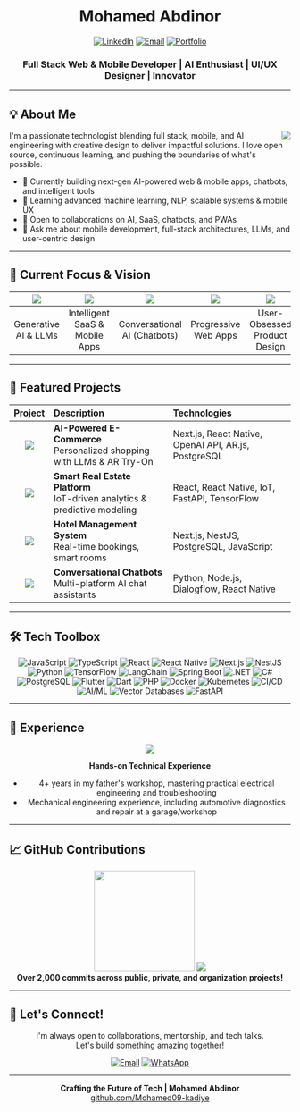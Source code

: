 <div align="center">

# Mohamed Abdinor

[![LinkedIn](https://img.shields.io/badge/-LinkedIn-0077B5?style=for-the-badge&logo=Linkedin&logoColor=white)](https://www.linkedin.com/in/mohamed-abdinor-7a7571185/)
[![Email](https://img.shields.io/badge/-Email-D14836?style=for-the-badge&logo=Gmail&logoColor=white)](mailto:mohamedabdinor75@gmail.com)
[![Portfolio](https://img.shields.io/badge/-Portfolio-1DA1F2?style=for-the-badge&logo=react&logoColor=white)](#)

<h3> Full Stack Web & Mobile Developer | AI Enthusiast | UI/UX Designer | Innovator</h3>

</div>

---

## 💡 About Me

<img align="right" src="https://img.shields.io/badge/-AI%20Engineer-FF6F61?style=for-the-badge&logo=artificial-intelligence&logoColor=white" />

I'm a passionate technologist blending full stack, mobile, and AI engineering with creative design to deliver impactful solutions. I love open source, continuous learning, and pushing the boundaries of what's possible.

- 🔭 Currently building next-gen AI-powered web & mobile apps, chatbots, and intelligent tools
- 🌱 Learning advanced machine learning, NLP, scalable systems & mobile UX
- 👯 Open to collaborations on AI, SaaS, chatbots, and PWAs
- 💬 Ask me about mobile development, full-stack architectures, LLMs, and user-centric design

---

## 🔮 Current Focus & Vision

<div align="center">

| <img src="https://img.shields.io/badge/-LLMs-4285F4?style=for-the-badge&logo=google-cloud&logoColor=white" /> | <img src="https://img.shields.io/badge/-AI%20Web%20%26%20Mobile%20Apps-FF4088?style=for-the-badge&logo=pwa&logoColor=white" /> | <img src="https://img.shields.io/badge/-Chatbots-FFD600?style=for-the-badge&logo=dialogflow&logoColor=black" /> | <img src="https://img.shields.io/badge/-PWAs-5A0FC8?style=for-the-badge&logo=pwa&logoColor=white" /> | <img src="https://img.shields.io/badge/-UI%2FUX-FF61F6?style=for-the-badge&logo=figma&logoColor=white" /> |
|:---:|:---:|:---:|:---:|:---:|
| Generative AI & LLMs | Intelligent SaaS & Mobile Apps | Conversational AI (Chatbots) | Progressive Web Apps | User-Obsessed Product Design |

</div>

---

## 💼 Featured Projects

<div align="center">

| Project | Description | Technologies |
|:---:|:---|:---|
| <img src="https://img.shields.io/badge/-E--commerce-83B81A?style=for-the-badge&logo=shopify&logoColor=white" /> | **AI-Powered E-Commerce** <br/> Personalized shopping with LLMs & AR Try-On | Next.js, React Native, OpenAI API, AR.js, PostgreSQL |
| <img src="https://img.shields.io/badge/-Real%20Estate-2C39BD?style=for-the-badge&logo=zillow&logoColor=white" /> | **Smart Real Estate Platform** <br/> IoT-driven analytics & predictive modeling | React, React Native, IoT, FastAPI, TensorFlow |
| <img src="https://img.shields.io/badge/-Hotel%20Management-FF5A5F?style=for-the-badge&logo=airbnb&logoColor=white" /> | **Hotel Management System** <br/> Real-time bookings, smart rooms | Next.js, NestJS, PostgreSQL, JavaScript |
| <img src="https://img.shields.io/badge/-AI%20Chatbot-FFD600?style=for-the-badge&logo=dialogflow&logoColor=black" /> | **Conversational Chatbots** <br/> Multi-platform AI chat assistants | Python, Node.js, Dialogflow, React Native |


</div>

---

## 🛠️ Tech Toolbox

<div align="center">

![JavaScript](https://img.shields.io/badge/-JavaScript-F7DF1E?style=for-the-badge&logo=javascript&logoColor=black)
![TypeScript](https://img.shields.io/badge/-TypeScript-3178C6?style=for-the-badge&logo=typescript&logoColor=white)
![React](https://img.shields.io/badge/-React-61DAFB?style=for-the-badge&logo=react&logoColor=black)
![React Native](https://img.shields.io/badge/-React%20Native-20232A?style=for-the-badge&logo=react&logoColor=61DAFB)
![Next.js](https://img.shields.io/badge/-Next.js-000000?style=for-the-badge&logo=next.js&logoColor=white)
![NestJS](https://img.shields.io/badge/-NestJS-E0234E?style=for-the-badge&logo=nestjs&logoColor=white)
![Python](https://img.shields.io/badge/-Python-3776AB?style=for-the-badge&logo=python&logoColor=white)
![TensorFlow](https://img.shields.io/badge/-TensorFlow-FF6F61?style=for-the-badge&logo=tensorflow&logoColor=white)
![LangChain](https://img.shields.io/badge/-LangChain-3BCEAC?style=for-the-badge&logo=python&logoColor=white)
![Spring Boot](https://img.shields.io/badge/-Spring%20Boot-6DB33F?style=for-the-badge&logo=spring&logoColor=white)
![.NET](https://img.shields.io/badge/-.NET-512BD4?style=for-the-badge&logo=.net&logoColor=white)
![C#](https://img.shields.io/badge/-C%23-239120?style=for-the-badge&logo=c-sharp&logoColor=white)
![PostgreSQL](https://img.shields.io/badge/-PostgreSQL-336791?style=for-the-badge&logo=postgresql&logoColor=white)
![Flutter](https://img.shields.io/badge/-Flutter-02569B?style=for-the-badge&logo=flutter&logoColor=white)
![Dart](https://img.shields.io/badge/-Dart-0175C2?style=for-the-badge&logo=dart&logoColor=white)
![PHP](https://img.shields.io/badge/-PHP-777BB4?style=for-the-badge&logo=php&logoColor=white)
![Docker](https://img.shields.io/badge/-Docker-2496ED?style=for-the-badge&logo=docker&logoColor=white)
![Kubernetes](https://img.shields.io/badge/-Kubernetes-326CE5?style=for-the-badge&logo=kubernetes&logoColor=white)
![CI/CD](https://img.shields.io/badge/-CI/CD-0A0?style=for-the-badge&logo=github-actions&logoColor=white)
![AI/ML](https://img.shields.io/badge/-AI%2FML-FF6F61?style=for-the-badge&logo=tensorflow&logoColor=white)
![Vector Databases](https://img.shields.io/badge/-Vector%20DBs-0E76A8?style=for-the-badge&logo=databricks&logoColor=white)
![FastAPI](https://img.shields.io/badge/-FastAPI-009688?style=for-the-badge&logo=fastapi&logoColor=white)

</div>

---

## 🧰 Experience

<div align="center">

<img src="https://img.shields.io/badge/-Electrical%20%26%20Mechanical%20Engineering-FFA116?style=for-the-badge&logo=autodesk&logoColor=white" />

**Hands-on Technical Experience**  
- 4+ years in my father's workshop, mastering practical electrical engineering and troubleshooting
- Mechanical engineering experience, including automotive diagnostics and repair at a garage/workshop

</div>

---

## 📈 GitHub Contributions

<div align="center">
  <!-- Removed misleading commit card -->
  <img height="180em" src="https://github-readme-stats.vercel.app/api/top-langs/?username=Mohamed09-kadiye&layout=compact&langs_count=8&theme=radical"/>
  <img src="https://github-profile-summary-cards.vercel.app/api/cards/profile-details?username=Mohamed09-kadiye&theme=radical" />

  <br>
  <b>Over 2,000 commits across public, private, and organization projects!</b>
</div>

---

## 🤝 Let's Connect!

<div align="center">

I'm always open to collaborations, mentorship, and tech talks.  
Let's build something amazing together!

[![Email](https://img.shields.io/badge/-mohamedabdinor75%40gmail.com-D14836?style=for-the-badge&logo=Gmail&logoColor=white)](mailto:mohamedabdinor75@gmail.com)
[![WhatsApp](https://img.shields.io/badge/-+252619101409-25D366?style=for-the-badge&logo=whatsapp&logoColor=white)](https://wa.me/252619101409)

---

<div align="center">
<!--   <img src="https://capsule-render.vercel.app/api?type=waving&color=gradient&height=100&section=footer" width="100%" /> -->
  <b>Crafting the Future of Tech | Mohamed Abdinor</b>
  <br>
  <a href="https://github.com/Mohamed09-kadiye">github.com/Mohamed09-kadiye</a>
</div>
